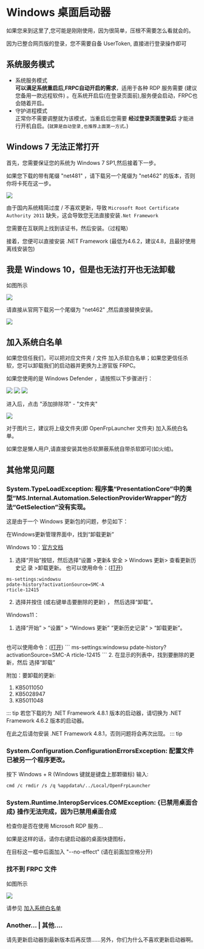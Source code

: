 # Windows 桌面启动器

如果您来到这里了,您可能是刚刚使用，因为很简单，压根不需要怎么看就会的。

因为已整合网页版的登录，您不需要自备 UserToken, 直接进行登录操作即可 

## 系统服务模式


* 系统服务模式<br/>
  **可以满足系统重启后,FRPC自动开启的需求**，适用于各种 RDP 服务需要 (建议您备用一款远程软件) 。在系统开启后(在登录页面前),服务便会启动，FRPC也会随着开启。
* 守护进程模式<br/>
  正常你不需要调整就为该模式，当重启后您需要 **经过登录页面登录后** 才能进行开机自启。(`就算是自动登录,也推荐上面第一方式。`)

## Windows 7 无法正常打开

首先，您需要保证您的系统为 Windows 7 SP1,然后接着下一步。

如果您下载的带有尾缀 "net481" ，请下载另一个尾缀为 "net462" 的版本，否则你将卡死在这一步。

![](./image/readme/fonf2.png)

由于国内系统精简过度 / 不喜欢更新，导致
`Microsoft Root Certificate Authority 2011`
缺失，这会导致您无法直接安装`.Net Framework`

您需要在互联网上找到该证书，然后安装。（过程略）

接着，您便可以直接安装 .NET Framework (最低为4.6.2，建议4.8，且最好使用离线安装包)

## 我是 Windows 10，但是也无法打开也无法卸载

如图所示

![](./image/readme/dont-have-net481.png)

请直接从官网下载另一个尾缀为 "net462" ,然后直接替换安装。

![](./image/readme/fonf2.png)

## 加入系统白名单

如果您信任我们，可以把对应文件夹 / 文件 加入杀软白名单；如果您更信任杀软，您可以卸载我们的启动器并更换为上游官版 FRPC。

如果您使用的是 Windows Defender ，请按照以下步骤进行：

![](./image/readme/openSecure1.png)
![](./image/readme/secureOption2.png)
![](./image/readme/secureOption3.png)

进入后，点击 "添加排除项" - "文件夹"

![](./image/readme/finish4.png)

对于图片三，建议将上级文件夹(即 OpenFrpLauncher 文件夹)
加入系统白名单。

如果您是懒人用户,请直接安装其他杀软屏蔽系统自带杀软即可(如火绒)。

## 其他常见问题

### System.TypeLoadException: 程序集“PresentationCore”中的类型“MS.Internal.Automation.SelectionProviderWrapper”的方法“GetSelection”没有实现。

这是由于一个 Windows 更新包的问题，参见如下：

在Windows更新管理界⾯中，找到“卸载更新”

Windows 10：[官⽅⽂档](https://support.microsoft.com/zh-cn/windows/%E5%A6%82%E4%BD%95%E5%8D%B8%E8%BD%BD-windows-%E6%9B%B4%E6%96%B0-c77b8f9b-e4dc-4e9f-a803-fdec12e59fb0#ID0EBF=Windows_10)
1. 选择“开始”按钮，然后选择“设置 >更新&
安全 > Windows 更新> 查看更新历史记
录 >卸载更新。
也可以使⽤命令：(<a href="ms-settings:windowsu
pdate-history?activationSource=SMC-A
rticle-12415">打开</a>)

```
ms-settings:windowsu
pdate-history?activationSource=SMC-A
rticle-12415
```

2. 选择并按住 (或右键单击要删除的更新) ，
然后选择“卸载”。

Windows11：
1. 选择“开始” > “设置” > “Windows 更新”
 “更新历史记录” > “卸载更新”。<br/>
 <br/>
也可以使⽤命令：(<a href="ms-settings:windowsu
pdate-history?activationSource=SMC-A
rticle-12415">打开</a>)
```
ms-settings:windowsu
pdate-history?activationSource=SMC-A
rticle-12415
```
2. 在显示的列表中，找到要删除的更新，然后
选择“卸载”

附加：要卸载的更新:
1. KB5011050
2. KB5028947
3. KB5011048

::: tip
若您下载的为 .NET Framework 4.8.1 版本的启动器，请切换为 .NET Framework 4.6.2 版本的启动器。

在此之后请勿安装 .NET Framework 4.8.1，否则问题将会再次出现。
::: tip

### System.Configuration.ConfigurationErrorsException: 配置文件已被另一个程序更改。

按下 Windows + R
(Windows 键就是键盘上那颗徽标)
输入:
```bash
cmd /c rmdir /s /q %appdata%/../Local/OpenFrpLauncher
```

### System.Runtime.InteropServices.COMException: {已禁用桌面合成} 操作无法完成，因为已禁用桌面合成

检查你是否在使用 Microsoft RDP 服务...

如果是这样的话，请你右键启动器的桌面快捷图标，

在目标这一框中后面加入 "--no-effect" (请在前面加空格分开)

### 找不到 FRPC 文件

如图所示

![](./image/readme/non-frpc-file.png)

请参见 [加入系统白名单](#加入系统白名单)

### Another... | 其他....

请先更新启动器到最新版本后再反馈......另外，你们为什么不喜欢更新启动器啊。
